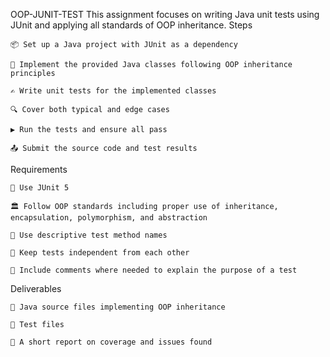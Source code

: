 OOP-JUNIT-TEST
This assignment focuses on writing Java unit tests using JUnit and applying all standards of OOP inheritance.
Steps

    📦 Set up a Java project with JUnit as a dependency

    🧩 Implement the provided Java classes following OOP inheritance principles

    ✍️ Write unit tests for the implemented classes

    🔍 Cover both typical and edge cases

    ▶️ Run the tests and ensure all pass

    📤 Submit the source code and test results

Requirements

    🧪 Use JUnit 5

    🏛 Follow OOP standards including proper use of inheritance, encapsulation, polymorphism, and abstraction

    📝 Use descriptive test method names

    🔄 Keep tests independent from each other

    💬 Include comments where needed to explain the purpose of a test

Deliverables

    📂 Java source files implementing OOP inheritance

    📂 Test files

    📑 A short report on coverage and issues found
